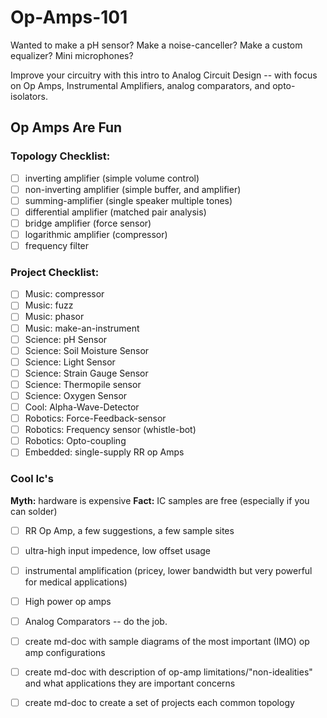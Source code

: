 Op-Amps-101
===========


Wanted to make a pH sensor? 
Make a noise-canceller?
Make a custom equalizer?
Mini microphones?

Improve your circuitry with this intro to Analog Circuit Design -- with focus on Op Amps, Instrumental Amplifiers, analog comparators, and opto-isolators.


## Op Amps Are Fun

### Topology Checklist:

* [ ] inverting amplifier (simple volume control)
* [ ] non-inverting amplifier (simple buffer, and amplifier)
* [ ] summing-amplifier (single speaker multiple tones)
* [ ] differential amplifier (matched pair analysis) 
* [ ] bridge amplifier (force sensor)
* [ ] logarithmic amplifier (compressor)
* [ ] frequency filter 

### Project Checklist:
* [ ] Music: compressor
* [ ] Music: fuzz
* [ ] Music: phasor
* [ ] Music: make-an-instrument
* [ ] Science: pH Sensor
* [ ] Science: Soil Moisture Sensor
* [ ] Science: Light Sensor
* [ ] Science: Strain Gauge Sensor
* [ ] Science: Thermopile sensor
* [ ] Science: Oxygen Sensor
* [ ] Cool: Alpha-Wave-Detector
* [ ] Robotics: Force-Feedback-sensor
* [ ] Robotics: Frequency sensor (whistle-bot)
* [ ] Robotics: Opto-coupling
* [ ] Embedded: single-supply RR op Amps

### Cool Ic's

**Myth:** hardware is expensive
**Fact:** IC samples are free (especially if you can solder)

* [ ] RR Op Amp, a few suggestions, a few sample sites
* [ ] ultra-high input impedence, low offset usage
* [ ] instrumental amplification (pricey, lower bandwidth but very powerful for medical applications)
* [ ] High power op amps
* [ ] Analog Comparators -- do the job.



* [ ] create md-doc with sample diagrams of the most important (IMO) op amp configurations
* [ ] create md-doc with description of op-amp limitations/"non-idealities" and what applications they are important concerns
* [ ] create md-doc to create a set of projects each common topology 
